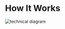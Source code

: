 # How It Works

![technical diagram](<img src="https://docs.google.com/drawings/d/14Uu7WQjlTjMbH12KC34mw6FL7-TNKaRUDFCfS1KmK_E/pub?w=960&amp;h=720">)
